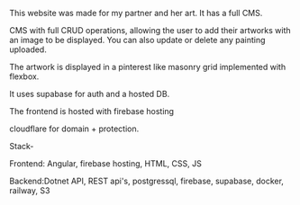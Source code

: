 This website was made for my partner and her art. It has a full CMS.

CMS with full CRUD operations, allowing the user to add their artworks with an image to be displayed.
You can also update or delete any painting uploaded.

The artwork is displayed in a pinterest like masonry grid implemented with flexbox.

It uses supabase for auth and a hosted DB.

The frontend is hosted with firebase hosting

cloudflare for domain + protection.

Stack-

Frontend: Angular, firebase hosting, HTML, CSS, JS

Backend:Dotnet API, REST api's, postgressql, firebase, supabase, docker, railway, S3

